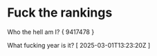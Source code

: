 # Fuck the rankings

Who the hell am I?
{ 9417478 }

What fucking year is it?
[ 2025-03-01T13:23:20Z ]
